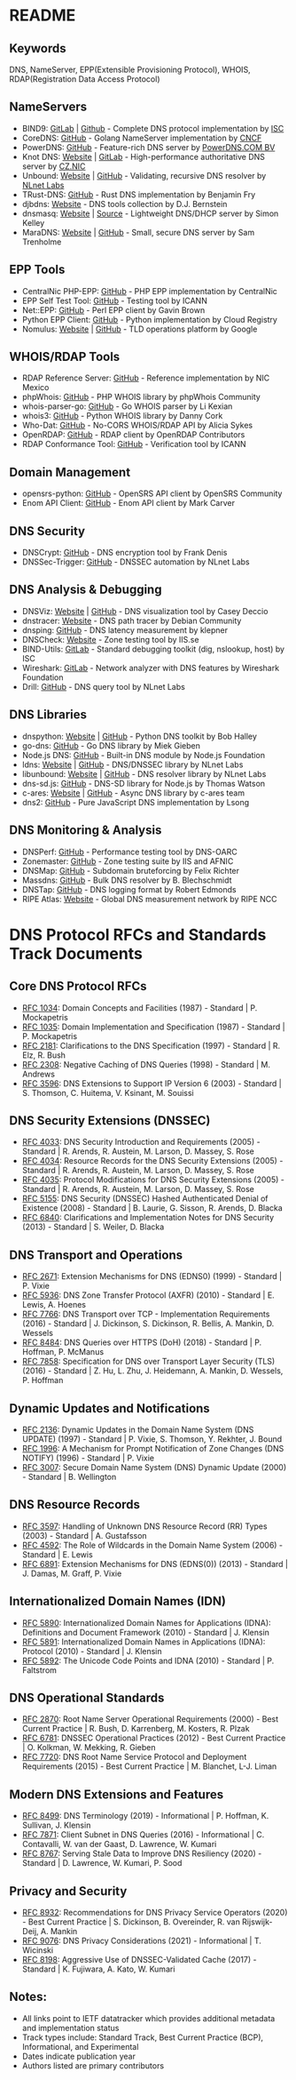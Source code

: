 # README

## Keywords
DNS, NameServer, EPP(Extensible Provisioning Protocol), WHOIS, RDAP(Registration Data Access Protocol)

## NameServers
- BIND9: [GitLab](https://gitlab.isc.org/isc-projects/bind9) | [Github](https://github.com/isc-projects/bind9) - Complete DNS protocol implementation by [ISC](https://www.isc.org/)
- CoreDNS: [GitHub](https://github.com/coredns/coredns) - Golang NameServer implementation by [CNCF](https://www.cncf.io/)
- PowerDNS: [GitHub](https://github.com/PowerDNS/pdns) - Feature-rich DNS server by [PowerDNS.COM BV](https://www.powerdns.com/)
- Knot DNS: [Website](https://www.knot-dns.cz) | [GitLab](https://gitlab.nic.cz/knot/knot-dns) - High-performance authoritative DNS server by [CZ.NIC](https://gitlab.nic.cz/knot/knot-dns)
- Unbound: [Website](https://www.nlnetlabs.nl/projects/unbound/about/) | [GitHub](https://github.com/NLnetLabs/unbound) - Validating, recursive DNS resolver by [NLnet Labs](https://github.com/NLnetLabs)
- TRust-DNS: [GitHub](https://github.com/bluejekyll/trust-dns) - Rust DNS implementation by Benjamin Fry
- djbdns: [Website](https://cr.yp.to/djbdns.html) - DNS tools collection by D.J. Bernstein
- dnsmasq: [Website](http://www.thekelleys.org.uk/dnsmasq/doc.html) | [Source](http://thekelleys.org.uk/git/dnsmasq.git) - Lightweight DNS/DHCP server by Simon Kelley
- MaraDNS: [Website](https://maradns.samiam.org) | [GitHub](https://github.com/samboy/MaraDNS) - Small, secure DNS server by Sam Trenholme

## EPP Tools
- CentralNic PHP-EPP: [GitHub](https://github.com/centralnic/php-epp) - PHP EPP implementation by CentralNic
- EPP Self Test Tool: [GitHub](https://github.com/icann/rst-epp-selftest-tool) - Testing tool by ICANN
- Net::EPP: [GitHub](https://github.com/gbxyz/perl-net-epp) - Perl EPP client by Gavin Brown
- Python EPP Client: [GitHub](https://github.com/cloudregistry/python-epp-client) - Python implementation by Cloud Registry
- Nomulus: [Website](https://nomulus.dev) | [GitHub](https://github.com/google/nomulus) - TLD operations platform by Google

## WHOIS/RDAP Tools
- RDAP Reference Server: [GitHub](https://github.com/NICMx/rdap-server) - Reference implementation by NIC Mexico
- phpWhois: [GitHub](https://github.com/phpWhois/phpWhois) - PHP WHOIS library by phpWhois Community
- whois-parser-go: [GitHub](https://github.com/likexian/whois-parser) - Go WHOIS parser by Li Kexian
- whois3: [GitHub](https://github.com/DannyCork/python-whois) - Python WHOIS library by Danny Cork
- Who-Dat: [GitHub](https://github.com/Lissy93/who-dat) - No-CORS WHOIS/RDAP API by Alicia Sykes
- OpenRDAP: [GitHub](https://github.com/openrdap/openrdap) - RDAP client by OpenRDAP Contributors
- RDAP Conformance Tool: [GitHub](https://github.com/icann/rdap-conformance-tool) - Verification tool by ICANN

## Domain Management
- opensrs-python: [GitHub](https://github.com/opensrs-py/opensrs) - OpenSRS API client by OpenSRS Community
- Enom API Client: [GitHub](https://github.com/markcarver/enom-api) - Enom API client by Mark Carver

## DNS Security
- DNSCrypt: [GitHub](https://github.com/DNSCrypt/dnscrypt-proxy) - DNS encryption tool by Frank Denis
- DNSSec-Trigger: [GitHub](https://github.com/NLnetLabs/dnssec-trigger) - DNSSEC automation by NLnet Labs

## DNS Analysis & Debugging
- DNSViz: [Website](https://dnsviz.net) | [GitHub](https://github.com/dnsviz/dnsviz) - DNS visualization tool by Casey Deccio
- dnstracer: [Website](http://www.mavetju.org/unix/dnstracer.php) - DNS path tracer by Debian Community
- dnsping: [GitHub](https://github.com/klepner/dnsping) - DNS latency measurement by klepner
- DNSCheck: [Website](https://dnscheck.iis.se) - Zone testing tool by IIS.se
- BIND-Utils: [GitLab](https://gitlab.isc.org/isc-projects/bind9) - Standard debugging toolkit (dig, nslookup, host) by ISC
- Wireshark: [GitLab](https://gitlab.com/wireshark/wireshark) - Network analyzer with DNS features by Wireshark Foundation
- Drill: [GitHub](https://github.com/NLnetLabs/ldns) - DNS query tool by NLnet Labs

## DNS Libraries
- dnspython: [Website](https://www.dnspython.org) | [GitHub](https://github.com/rthalley/dnspython) - Python DNS toolkit by Bob Halley
- go-dns: [GitHub](https://github.com/miekg/dns) - Go DNS library by Miek Gieben
- Node.js DNS: [GitHub](https://github.com/nodejs/node) - Built-in DNS module by Node.js Foundation
- ldns: [Website](https://www.nlnetlabs.nl/projects/ldns/) | [GitHub](https://github.com/NLnetLabs/ldns) - DNS/DNSSEC library by NLnet Labs
- libunbound: [Website](https://nlnetlabs.nl/projects/unbound/about/) | [GitHub](https://github.com/NLnetLabs/unbound) - DNS resolver library by NLnet Labs
- dns-sd.js: [GitHub](https://github.com/watson/dns-sd) - DNS-SD library for Node.js by Thomas Watson
- c-ares: [Website](https://c-ares.org/) | [GitHub](https://github.com/c-ares/c-ares) - Async DNS library by c-ares team
- dns2: [GitHub](https://github.com/song940/dns2) - Pure JavaScript DNS implementation by Lsong

## DNS Monitoring & Analysis
- DNSPerf: [GitHub](https://github.com/DNS-OARC/dnsperf) - Performance testing tool by DNS-OARC
- Zonemaster: [GitHub](https://github.com/zonemaster/zonemaster) - Zone testing suite by IIS and AFNIC
- DNSMap: [GitHub](https://github.com/makefu/dnsmap) - Subdomain bruteforcing by Felix Richter
- Massdns: [GitHub](https://github.com/blechschmidt/massdns) - Bulk DNS resolver by B. Blechschmidt
- DNSTap: [GitHub](https://github.com/dnstap/dnstap) - DNS logging format by Robert Edmonds
- RIPE Atlas: [Website](https://atlas.ripe.net/) - Global DNS measurement network by RIPE NCC

# DNS Protocol RFCs and Standards Track Documents

## Core DNS Protocol RFCs
- [RFC 1034](https://datatracker.ietf.org/doc/rfc1034/): Domain Concepts and Facilities (1987) - Standard | P. Mockapetris
- [RFC 1035](https://datatracker.ietf.org/doc/rfc1035/): Domain Implementation and Specification (1987) - Standard | P. Mockapetris
- [RFC 2181](https://datatracker.ietf.org/doc/rfc2181/): Clarifications to the DNS Specification (1997) - Standard | R. Elz, R. Bush
- [RFC 2308](https://datatracker.ietf.org/doc/rfc2308/): Negative Caching of DNS Queries (1998) - Standard | M. Andrews
- [RFC 3596](https://datatracker.ietf.org/doc/rfc3596/): DNS Extensions to Support IP Version 6 (2003) - Standard | S. Thomson, C. Huitema, V. Ksinant, M. Souissi

## DNS Security Extensions (DNSSEC)
- [RFC 4033](https://datatracker.ietf.org/doc/rfc4033/): DNS Security Introduction and Requirements (2005) - Standard | R. Arends, R. Austein, M. Larson, D. Massey, S. Rose
- [RFC 4034](https://datatracker.ietf.org/doc/rfc4034/): Resource Records for the DNS Security Extensions (2005) - Standard | R. Arends, R. Austein, M. Larson, D. Massey, S. Rose
- [RFC 4035](https://datatracker.ietf.org/doc/rfc4035/): Protocol Modifications for DNS Security Extensions (2005) - Standard | R. Arends, R. Austein, M. Larson, D. Massey, S. Rose
- [RFC 5155](https://datatracker.ietf.org/doc/rfc5155/): DNS Security (DNSSEC) Hashed Authenticated Denial of Existence (2008) - Standard | B. Laurie, G. Sisson, R. Arends, D. Blacka
- [RFC 6840](https://datatracker.ietf.org/doc/rfc6840/): Clarifications and Implementation Notes for DNS Security (2013) - Standard | S. Weiler, D. Blacka

## DNS Transport and Operations
- [RFC 2671](https://datatracker.ietf.org/doc/rfc2671/): Extension Mechanisms for DNS (EDNS0) (1999) - Standard | P. Vixie
- [RFC 5936](https://datatracker.ietf.org/doc/rfc5936/): DNS Zone Transfer Protocol (AXFR) (2010) - Standard | E. Lewis, A. Hoenes
- [RFC 7766](https://datatracker.ietf.org/doc/rfc7766/): DNS Transport over TCP - Implementation Requirements (2016) - Standard | J. Dickinson, S. Dickinson, R. Bellis, A. Mankin, D. Wessels
- [RFC 8484](https://datatracker.ietf.org/doc/rfc8484/): DNS Queries over HTTPS (DoH) (2018) - Standard | P. Hoffman, P. McManus
- [RFC 7858](https://datatracker.ietf.org/doc/rfc7858/): Specification for DNS over Transport Layer Security (TLS) (2016) - Standard | Z. Hu, L. Zhu, J. Heidemann, A. Mankin, D. Wessels, P. Hoffman

## Dynamic Updates and Notifications
- [RFC 2136](https://datatracker.ietf.org/doc/rfc2136/): Dynamic Updates in the Domain Name System (DNS UPDATE) (1997) - Standard | P. Vixie, S. Thomson, Y. Rekhter, J. Bound
- [RFC 1996](https://datatracker.ietf.org/doc/rfc1996/): A Mechanism for Prompt Notification of Zone Changes (DNS NOTIFY) (1996) - Standard | P. Vixie
- [RFC 3007](https://datatracker.ietf.org/doc/rfc3007/): Secure Domain Name System (DNS) Dynamic Update (2000) - Standard | B. Wellington

## DNS Resource Records
- [RFC 3597](https://datatracker.ietf.org/doc/rfc3597/): Handling of Unknown DNS Resource Record (RR) Types (2003) - Standard | A. Gustafsson
- [RFC 4592](https://datatracker.ietf.org/doc/rfc4592/): The Role of Wildcards in the Domain Name System (2006) - Standard | E. Lewis
- [RFC 6891](https://datatracker.ietf.org/doc/rfc6891/): Extension Mechanisms for DNS (EDNS(0)) (2013) - Standard | J. Damas, M. Graff, P. Vixie

## Internationalized Domain Names (IDN)
- [RFC 5890](https://datatracker.ietf.org/doc/rfc5890/): Internationalized Domain Names for Applications (IDNA): Definitions and Document Framework (2010) - Standard | J. Klensin
- [RFC 5891](https://datatracker.ietf.org/doc/rfc5891/): Internationalized Domain Names in Applications (IDNA): Protocol (2010) - Standard | J. Klensin
- [RFC 5892](https://datatracker.ietf.org/doc/rfc5892/): The Unicode Code Points and IDNA (2010) - Standard | P. Faltstrom

## DNS Operational Standards
- [RFC 2870](https://datatracker.ietf.org/doc/rfc2870/): Root Name Server Operational Requirements (2000) - Best Current Practice | R. Bush, D. Karrenberg, M. Kosters, R. Plzak
- [RFC 6781](https://datatracker.ietf.org/doc/rfc6781/): DNSSEC Operational Practices (2012) - Best Current Practice | O. Kolkman, W. Mekking, R. Gieben
- [RFC 7720](https://datatracker.ietf.org/doc/rfc7720/): DNS Root Name Service Protocol and Deployment Requirements (2015) - Best Current Practice | M. Blanchet, L-J. Liman

## Modern DNS Extensions and Features
- [RFC 8499](https://datatracker.ietf.org/doc/rfc8499/): DNS Terminology (2019) - Informational | P. Hoffman, K. Sullivan, J. Klensin
- [RFC 7871](https://datatracker.ietf.org/doc/rfc7871/): Client Subnet in DNS Queries (2016) - Informational | C. Contavalli, W. van der Gaast, D. Lawrence, W. Kumari
- [RFC 8767](https://datatracker.ietf.org/doc/rfc8767/): Serving Stale Data to Improve DNS Resiliency (2020) - Standard | D. Lawrence, W. Kumari, P. Sood

## Privacy and Security
- [RFC 8932](https://datatracker.ietf.org/doc/rfc8932/): Recommendations for DNS Privacy Service Operators (2020) - Best Current Practice | S. Dickinson, B. Overeinder, R. van Rijswijk-Deij, A. Mankin
- [RFC 9076](https://datatracker.ietf.org/doc/rfc9076/): DNS Privacy Considerations (2021) - Informational | T. Wicinski
- [RFC 8198](https://datatracker.ietf.org/doc/rfc8198/): Aggressive Use of DNSSEC-Validated Cache (2017) - Standard | K. Fujiwara, A. Kato, W. Kumari

## Notes:
- All links point to IETF datatracker which provides additional metadata and implementation status
- Track types include: Standard Track, Best Current Practice (BCP), Informational, and Experimental
- Dates indicate publication year
- Authors listed are primary contributors
